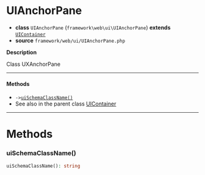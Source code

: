 # UIAnchorPane

- **class** `UIAnchorPane` (`framework\web\ui\UIAnchorPane`) **extends** [`UIContainer`](https://github.com/jphp-group/wizard-framework/blob/master/wizard-web-ui/api-docs/classes/framework/web/ui/UIContainer.md)
- **source** `framework/web/ui/UIAnchorPane.php`

**Description**

Class UXAnchorPane

---

#### Methods

- `->`[`uiSchemaClassName()`](#method-uischemaclassname)
- See also in the parent class [UIContainer](https://github.com/jphp-group/wizard-framework/blob/master/wizard-web-ui/api-docs/classes/framework/web/ui/UIContainer.md)

---
# Methods

<a name="method-uischemaclassname"></a>

### uiSchemaClassName()
```php
uiSchemaClassName(): string
```
